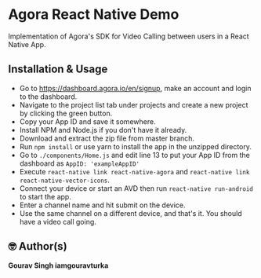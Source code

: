 # Agora React Native Demo

Implementation of Agora's SDK for Video Calling between users in a React Native App.

## Installation & Usage

- Go to https://dashboard.agora.io/en/signup, make an account and login to the dashboard.
- Navigate to the project list tab under projects and create a new project by clicking the green button.
- Copy your App ID and save it somewhere.
- Install NPM and Node.js if you don't have it already.
- Download and extract the zip file from master branch.
- Run `npm install` or use yarn to install the app in the unzipped directory.
- Go to `./components/Home.js` and edit line 13 to put your App ID from the dashboard as `AppID: 'exampleAppID'`
- Execute `react-native link react-native-agora` and `react-native link react-native-vector-icons`.
- Connect your device or start an AVD then run `react-native run-android` to start the app.
- Enter a channel name and hit submit on the device.
- Use the same channel on a different device, and that's it. You should have a video call going.

## 🤓 Author(s)
**Gourav Singh iamgouravturka**
